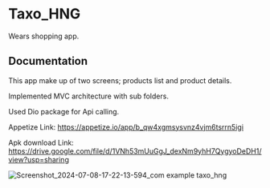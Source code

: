 # Taxo_HNG

 Wears shopping app.

## Documentation
This app make up of two screens; products list and product details.

Implemented MVC architecture with sub folders.

Used Dio package for Api calling.

Appetize Link: https://appetize.io/app/b_qw4xgmsysvnz4vjm6tsrrn5igi

Apk download Link: https://drive.google.com/file/d/1VNh53mUuGgJ_dexNm9yhH7QygyoDeDH1/view?usp=sharing

![Screenshot_2024-07-08-17-22-13-594_com example taxo_hng](https://github.com/Abaxx/taxo_hng/assets/24662147/2d522db4-b95a-4f07-b2fd-cc0930ab6ef3)


